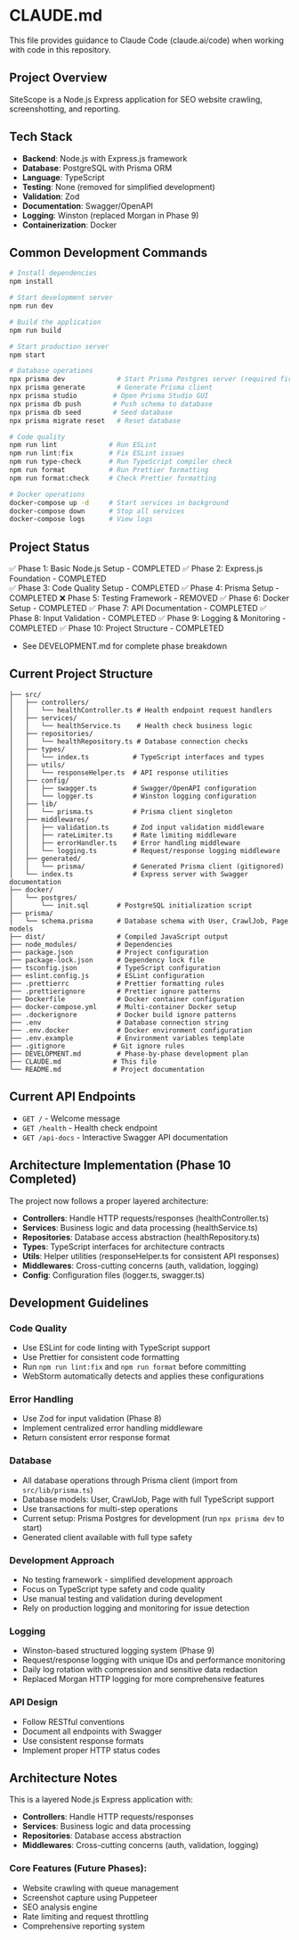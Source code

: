 # CLAUDE.md

This file provides guidance to Claude Code (claude.ai/code) when working with code in this repository.

## Project Overview

SiteScope is a Node.js Express application for SEO website crawling, screenshotting, and reporting.

## Tech Stack

- **Backend**: Node.js with Express.js framework
- **Database**: PostgreSQL with Prisma ORM
- **Language**: TypeScript
- **Testing**: None (removed for simplified development)
- **Validation**: Zod
- **Documentation**: Swagger/OpenAPI
- **Logging**: Winston (replaced Morgan in Phase 9)
- **Containerization**: Docker

## Common Development Commands

```bash
# Install dependencies
npm install

# Start development server
npm run dev

# Build the application
npm run build

# Start production server
npm start

# Database operations
npx prisma dev             # Start Prisma Postgres server (required first)
npx prisma generate        # Generate Prisma client
npx prisma studio         # Open Prisma Studio GUI
npx prisma db push        # Push schema to database
npx prisma db seed        # Seed database
npx prisma migrate reset   # Reset database

# Code quality
npm run lint             # Run ESLint
npm run lint:fix         # Fix ESLint issues
npm run type-check       # Run TypeScript compiler check
npm run format           # Run Prettier formatting
npm run format:check     # Check Prettier formatting

# Docker operations
docker-compose up -d     # Start services in background
docker-compose down      # Stop all services
docker-compose logs      # View logs
```

## Project Status

✅ Phase 1: Basic Node.js Setup - COMPLETED
✅ Phase 2: Express.js Foundation - COMPLETED  
✅ Phase 3: Code Quality Setup - COMPLETED
✅ Phase 4: Prisma Setup - COMPLETED
❌ Phase 5: Testing Framework - REMOVED
✅ Phase 6: Docker Setup - COMPLETED
✅ Phase 7: API Documentation - COMPLETED
✅ Phase 8: Input Validation - COMPLETED
✅ Phase 9: Logging & Monitoring - COMPLETED
✅ Phase 10: Project Structure - COMPLETED
- See DEVELOPMENT.md for complete phase breakdown

## Current Project Structure

```
├── src/
│   ├── controllers/
│   │   └── healthController.ts # Health endpoint request handlers
│   ├── services/
│   │   └── healthService.ts    # Health check business logic
│   ├── repositories/
│   │   └── healthRepository.ts # Database connection checks
│   ├── types/
│   │   └── index.ts           # TypeScript interfaces and types
│   ├── utils/
│   │   └── responseHelper.ts  # API response utilities
│   ├── config/
│   │   ├── swagger.ts         # Swagger/OpenAPI configuration
│   │   └── logger.ts          # Winston logging configuration
│   ├── lib/
│   │   └── prisma.ts          # Prisma client singleton
│   ├── middlewares/
│   │   ├── validation.ts      # Zod input validation middleware
│   │   ├── rateLimiter.ts     # Rate limiting middleware
│   │   ├── errorHandler.ts    # Error handling middleware
│   │   └── logging.ts         # Request/response logging middleware
│   ├── generated/
│   │   └── prisma/            # Generated Prisma client (gitignored)
│   └── index.ts               # Express server with Swagger documentation
├── docker/
│   └── postgres/
│       └── init.sql       # PostgreSQL initialization script
├── prisma/
│   └── schema.prisma      # Database schema with User, CrawlJob, Page models
├── dist/                  # Compiled JavaScript output
├── node_modules/          # Dependencies
├── package.json           # Project configuration
├── package-lock.json      # Dependency lock file
├── tsconfig.json          # TypeScript configuration
├── eslint.config.js       # ESLint configuration
├── .prettierrc            # Prettier formatting rules
├── .prettierignore        # Prettier ignore patterns
├── Dockerfile             # Docker container configuration
├── docker-compose.yml     # Multi-container Docker setup
├── .dockerignore          # Docker build ignore patterns
├── .env                   # Database connection string
├── .env.docker            # Docker environment configuration
├── .env.example           # Environment variables template
├── .gitignore            # Git ignore rules
├── DEVELOPMENT.md         # Phase-by-phase development plan
├── CLAUDE.md             # This file
└── README.md             # Project documentation
```

## Current API Endpoints

- `GET /` - Welcome message
- `GET /health` - Health check endpoint
- `GET /api-docs` - Interactive Swagger API documentation

## Architecture Implementation (Phase 10 Completed)

The project now follows a proper layered architecture:
- **Controllers**: Handle HTTP requests/responses (healthController.ts)
- **Services**: Business logic and data processing (healthService.ts)
- **Repositories**: Database access abstraction (healthRepository.ts)
- **Types**: TypeScript interfaces for architecture contracts
- **Utils**: Helper utilities (responseHelper.ts for consistent API responses)
- **Middlewares**: Cross-cutting concerns (auth, validation, logging)
- **Config**: Configuration files (logger.ts, swagger.ts)

## Development Guidelines

### Code Quality
- Use ESLint for code linting with TypeScript support
- Use Prettier for consistent code formatting
- Run `npm run lint:fix` and `npm run format` before committing
- WebStorm automatically detects and applies these configurations

### Error Handling
- Use Zod for input validation (Phase 8)
- Implement centralized error handling middleware
- Return consistent error response format

### Database
- All database operations through Prisma client (import from `src/lib/prisma.ts`)
- Database models: User, CrawlJob, Page with full TypeScript support
- Use transactions for multi-step operations
- Current setup: Prisma Postgres for development (run `npx prisma dev` to start)
- Generated client available with full type safety

### Development Approach
- No testing framework - simplified development approach
- Focus on TypeScript type safety and code quality
- Use manual testing and validation during development
- Rely on production logging and monitoring for issue detection

### Logging
- Winston-based structured logging system (Phase 9)
- Request/response logging with unique IDs and performance monitoring
- Daily log rotation with compression and sensitive data redaction
- Replaced Morgan HTTP logging for more comprehensive features

### API Design
- Follow RESTful conventions
- Document all endpoints with Swagger
- Use consistent response formats
- Implement proper HTTP status codes

## Architecture Notes

This is a layered Node.js Express application with:
- **Controllers**: Handle HTTP requests/responses
- **Services**: Business logic and data processing
- **Repositories**: Database access abstraction
- **Middlewares**: Cross-cutting concerns (auth, validation, logging)

### Core Features (Future Phases):
- Website crawling with queue management
- Screenshot capture using Puppeteer
- SEO analysis engine
- Rate limiting and request throttling
- Comprehensive reporting system